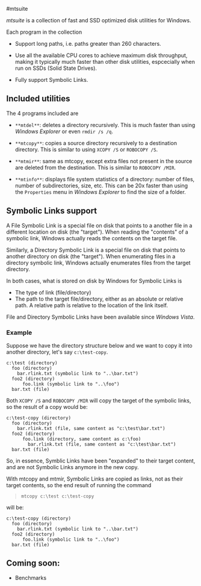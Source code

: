 #mtsuite

*mtsuite* is a collection of fast and SSD optimized disk utilities for Windows.

Each program in the collection

* Support long paths, i.e. paths greater than 260 characters.

* Use all the available CPU cores to achieve maximum disk throughput, making
  it typically much faster than other disk utilities, espcecially when run
  on SSDs (Solid State Drives).

* Fully support Symbolic Links.

## Included utilities

The 4 programs included are

* `**mtdel**`: deletes a directory recursively. This is much faster than
               using *Windows Explorer* or even `rmdir /s /q`.

* `**mtcopy**`: copies a source directory recursively to a destination
                directory. This is similar to using `XCOPY /S` or
                `ROBOCOPY /S`.

* `**mtmir**`: same as mtcopy, except extra files not present in the
               source are deleted from the destination. This is
               similar to `ROBOCOPY /MIR`.

* `**mtinfo**`: displays file system statistics of a directory: number
                of files, number of subdirectories, size, etc. This can
                be 20x faster than using the `Properties` menu 
                in *Windows Explorer* to find the size of a folder.

## Symbolic Links support

A File Symbolic Link is a special file on disk that points to a another
file in a different location on disk (the "target"). When reading the
"contents" of a symbolic link, Windows actually reads the contents on
the target file.

Similarly, a Directory Symbolic Link is a special file on disk that points
to another directory on disk (the "target"). When enumerating files
in a directory symbolic link, Windows actually enumerates files from
the target directory.

In both cases, what is stored on disk by Windows for Symbolic Links is

* The type of link (file/directory)
* The path to the target file/directory, either as an absolute or relative
  path. A relative path is relative to the location of the link itself.

File and Directory Symbolic Links have been available since *Windows Vista*.

### Example

Suppose we have the directory structure below and we want to copy it
into another directory, let's say `c:\test-copy`.

```
c:\test (directory)
  foo (directory)
    bar.rlink.txt (symbolic link to "..\bar.txt")
  foo2 (directory)
      foo.link (symbolic link to "..\foo")
  bar.txt (file)
```

Both `XCOPY /S` and `ROBOCOPY /MIR` will copy the target of the symbolic
links, so the result of a copy would be:

```
c:\test-copy (directory)
  foo (directory)
    bar.rlink.txt (file, same content as "c:\test\bar.txt")
  foo2 (directory)
      foo.link (directory, same content as c:\foo)
        bar.rlink.txt (file, same content as "c:\test\bar.txt")
  bar.txt (file)
```

So, in essence, Symblic Links have been "expanded" to their target
content, and are not Symbolic Links anymore in the new copy.

With mtcopy and mtmir, Symbolic Links are copied as links, not as
their target contents, so the end result of running the command

> `mtcopy c:\test c:\test-copy`

will be:

```
c:\test-copy (directory)
  foo (directory)
    bar.rlink.txt (symbolic link to "..\bar.txt")
  foo2 (directory)
      foo.link (symbolic link to "..\foo")
  bar.txt (file)
```


## Coming soon:

* Benchmarks
